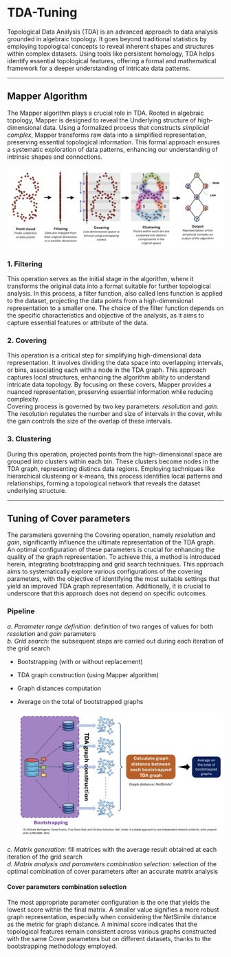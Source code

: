 # TDA-Tuning
Topological Data Analysis (TDA) is an advanced approach to data analysis grounded in algebraic topology. It goes beyond traditional statistics by employing topological concepts to reveal inherent shapes and structures within complex datasets. Using tools like persistent homology, TDA helps identify essential topological features, offering a formal and mathematical framework for a deeper understanding of intricate data patterns.

---

## Mapper Algorithm
The Mapper algorithm plays a crucial role in TDA. Rooted in algebraic topology, Mapper is designed to reveal the Underlying structure of high-dimensional data. Using a formalized process that constructs *simplicial complex*, Mapper transforms raw data into a simplified representation, preserving essential topological information. This formal approach ensures a systematic exploration of data patterns, enhancing our understanding of intrinsic shapes and connections. 

![Mapper Algorithm Scheme](./Images/Mapper_Algorithm.png)

### 1. Filtering
This operation serves as the initial stage in the algorithm, where it transforms the original data into a format suitable for further topological analysis. In this process, a filter function, also called lens function is applied to the dataset, projecting the data points from a high-dimensional representation to a smaller one. The choice of the filter function depends on the specific characteristics and objective of the analysis, as it aims to capture essential features or attribute of the data.

### 2. Covering
This operation is a critical step for simplifying high-dimensional data representation. It involves dividing the data space into overlapping intervals, or bins, associating each with a node in the TDA graph. This approach captures local structures, enhancing the algorithm ability to understand intricate data topology. By focusing on these covers, Mapper provides a nuanced representation, preserving essential information while reducing complexity.  
Covering process is governed by two key parameters: *resolution* and *gain*. The resolution regulates the number and size of intervals in the cover, while the gain controls the size of the overlap of these intervals.

### 3. Clustering
During this operation, projected points from the high-dimensional space are grouped into clusters within each bin. These clusters become nodes in the TDA graph, representing distincs data regions. Employing techniques like hierarchical clustering or k-means, this process identifies local patterns and relationships, forming a topological network that reveals the dataset underlying structure. 

---

## Tuning of Cover parameters
The parameters governing the Covering operation, namely _resolution_ and _gain_, significantly influence the ultimate representation of the TDA graph. An optimal configuration of these parameters is crucial for enhancing the quality of the graph representation. To achieve this, a method is introduced herein, integrating bootstrapping and grid search techniques. This approach aims to systematically explore various configurations of the covering parameters, with the objective of identifying the most suitable settings that yield an improved TDA graph representation. Additionally, it is crucial to underscore that this approach does not depend on specific outcomes.

### Pipeline  
_a. Parameter range definition:_ definition of two ranges of values for both _resolution_ and _gain_ parameters  
_b. Grid search:_ the subsequent steps are carried out during each iteration of the grid search  
  * Bootstrapping (with or without replacement)
  * TDA graph construction (using Mapper algorithm)
  * Graph distances computation
  * Average on the total of bootstrapped graphs

    ![Hyperparameter Tuning Pipeline](./Images/hyperparameter_tuning.jpeg)

_c. Matrix generation:_ fill matrices with the average result obtained at each iteration of the grid search  
_d. Matrix analysis and parameters combination selection:_ selection of the optimal combination of cover parameters after an accurate matrix analysis

#### Cover parameters combination selection
The most appropriate parameter configuration is the one that yields the lowest score within the final matrix. A smaller value signifies a more robust graph representation, especially when considering the NetSimile distance as the metric for graph distance. A minimal score indicates that the topological features remain consistent across various graphs constructed with the same Cover parameters but on different datasets, thanks to the bootstrapping methodology employed.


